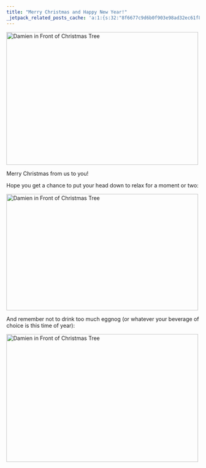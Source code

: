 ```yaml
---
title: "Merry Christmas and Happy New Year!"
_jetpack_related_posts_cache: 'a:1:{s:32:"8f6677c9d6b0f903e98ad32ec61f8deb";a:2:{s:7:"expires";i:1516159774;s:7:"payload";a:3:{i:0;a:1:{s:2:"id";i:247;}i:1;a:1:{s:2:"id";i:528;}i:2;a:1:{s:2:"id";i:9;}}}}'
---
```

<p><a href="http://www.flickr.com/photos/lemon/2134078226/" class="tt-flickr"><img src="http://farm3.static.flickr.com/2309/2134078226_dd6a3308f3.jpg" alt="Damien in Front of Christmas Tree" width="500" height="347" border="0" /></a></p>
<p>Merry Christmas from us to you!</p>
<p>Hope you get a chance to put your head down to relax for a moment or two:</p>
<p><a href="http://www.flickr.com/photos/lemon/2134083414/" class="tt-flickr"><img src="http://farm3.static.flickr.com/2400/2134083414_06e70e5a95.jpg" alt="Damien in Front of Christmas Tree" width="500" height="304" border="0" /></a></p>
<p>And remember not to drink too much eggnog (or whatever your beverage of choice is this time of year):</p>
<p><a href="http://www.flickr.com/photos/lemon/2133306891/" class="tt-flickr"><img src="http://farm3.static.flickr.com/2085/2133306891_72ff4f6fbc.jpg" alt="Damien in Front of Christmas Tree" width="500" height="334" border="0" /></a></p>
